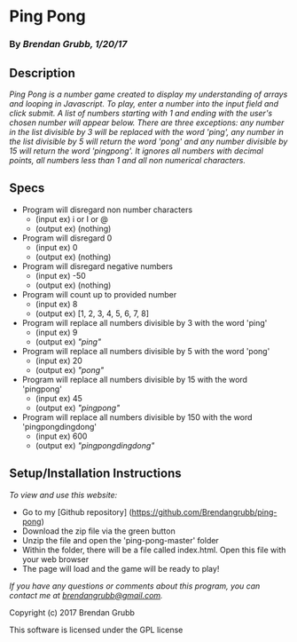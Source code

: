 # **Ping Pong**

### By _Brendan Grubb, 1/20/17_

## Description

_Ping Pong is a number game created to display my understanding of arrays and looping in Javascript. To play, enter a number into the input field and click submit. A list of numbers starting with 1 and ending with the user's chosen number will appear below. There are three exceptions: any number in the list divisible by 3 will be replaced with the word 'ping', any number in the list divisible by 5 will return the word 'pong' and any number divisible by 15 will return the word 'pingpong'. It ignores all numbers with decimal points, all numbers less than 1 and all non numerical characters._

## Specs

* Program will disregard non number characters
  * (input ex) i or I or @
  * (output ex) (nothing)
* Program will disregard 0
  * (input ex) 0
  * (output ex) (nothing)
* Program will disregard negative numbers
  * (input ex) -50
  * (output ex) (nothing)
* Program will count up to provided number
  * (input ex) 8
  * (output ex) [1, 2, 3, 4, 5, 6, 7, 8]
* Program will replace all numbers divisible by 3 with the word 'ping'
  * (input ex) 9
  * (output ex) _"ping"_
* Program will replace all numbers divisible by 5 with the word 'pong'
  * (input ex) 20
  * (output ex) _"pong"_
* Program will replace all numbers divisible by 15 with the word 'pingpong'
  * (input ex) 45
  * (output ex) _"pingpong"_
* Program will replace all numbers divisible by 150 with the word 'pingpongdingdong'
  * (input ex) 600
  * (output ex) _"pingpongdingdong"_

## Setup/Installation Instructions

_To view and use this website:_
* Go to my [Github repository] (https://github.com/Brendangrubb/ping-pong)
* Download the zip file via the green button
* Unzip the file and open the 'ping-pong-master' folder
* Within the folder, there will be a file called index.html. Open this file with your web browser
* The page will load and the game will be ready to play!



_If you have any questions or comments about this program, you can contact me at [brendangrubb@gmail.com](mailto:brendangrubb@gmail.com)._

Copyright (c) 2017 Brendan Grubb

This software is licensed under the GPL license
